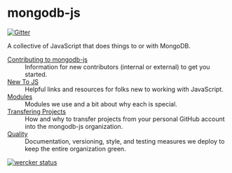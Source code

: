 # mongodb-js

[![Gitter](https://badges.gitter.im/Join%20Chat.svg)](https://gitter.im/mongodb-js?utm_source=badge&utm_medium=badge&utm_campaign=pr-badge&utm_content=badge)

A collective of JavaScript that does things to or with MongoDB.

<dl>
  <dt><a href="CONTRIBUTING.md">Contributing to mongodb-js</a></dt>
  <dd>
    Information for new contributors (internal or external) to get you started.
  </dd>
  <dt><a href="./docs/new-to-js.md">New To JS</a></dt>
  <dd>
    Helpful links and resources for folks new to working with JavaScript.
  </dd>
  <dt><a href="./docs/modules.md">Modules</a></dt>
  <dd>
    Modules we use and a bit about why each is special.
  <dt><a href="./docs/transferring.md">Transfering Projects</a></dt>
  <dd>
    How and why to transfer projects from your personal GitHub account into
    the mongodb-js organization.
  </dd>
  <dt><a href="./docs/quality.md">Quality</a></dt>
  <dd>
    Documentation, versioning, style, and testing measures we deploy to keep
    the entire organization green.
  </dd>
</dl>

[![wercker status](https://app.wercker.com/status/18fd7c938105c8c25a0a5cb24979eef3/m "wercker status")](https://app.wercker.com/project/bykey/18fd7c938105c8c25a0a5cb24979eef3)



